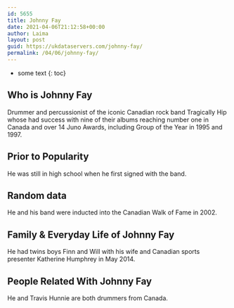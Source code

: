 ```yaml
---
id: 5655
title: Johnny Fay
date: 2021-04-06T21:12:58+00:00
author: Laima
layout: post
guid: https://ukdataservers.com/johnny-fay/
permalink: /04/06/johnny-fay/
---
```


* some text
{: toc}


## Who is Johnny Fay
                  
                  
                  
Drummer and percussionist of the iconic Canadian rock band Tragically Hip whose had success with nine of their albums reaching number one in Canada and over 14 Juno Awards, including Group of the Year in 1995 and 1997.
                  
              
            
              
            
                
                
                
## Prior to Popularity
                  
                  
                  
He was still in high school when he first signed with the band.
                  
              
            
              
            
                
                
                
## Random data
                  
                  
                  
He and his band were inducted into the Canadian Walk of Fame in 2002.
                  
              
            
              
            
                
                
                
## Family & Everyday Life of Johnny Fay
                  
                  
                  
He had twins boys Finn and Will with his wife and Canadian sports presenter Katherine Humphrey in May 2014.
                  
              
            
              
            
                
                
                
## People Related With Johnny Fay
                  
                  
                  
He and Travis Hunnie are both drummers from Canada.
                  
              
            
              
            
                
              
            
              
              
            
            
              
            
          
          
          